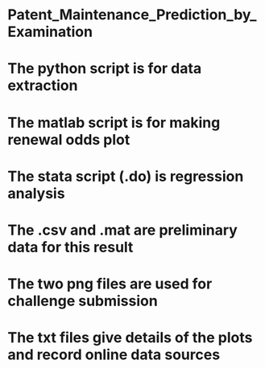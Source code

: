 # Patent_Maintenance_Prediction_by_Examination
# The python script is for data extraction
# The matlab script is for making renewal odds plot
# The stata script (.do) is regression analysis
# The .csv and .mat are preliminary data for this result
# The two png files are used for challenge submission
# The txt files give details of the plots and record online data sources
